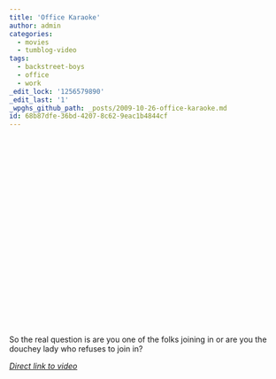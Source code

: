 ```yaml
---
title: 'Office Karaoke'
author: admin
categories:
  - movies
  - tumblog-video
tags:
  - backstreet-boys
  - office
  - work
_edit_lock: '1256579890'
_edit_last: '1'
_wpghs_github_path: _posts/2009-10-26-office-karaoke.md
id: 68b87dfe-36bd-4207-8c62-9eac1b4844cf
---
```

<p><object width="425" height="344"><param name="movie" value="http://www.youtube.com/v/XWhUeAy35qc&color1=0xb1b1b1&color2=0xcfcfcf&hl=en&feature=player_embedded&fs=1"></param><param name="allowFullScreen" value="true"></param><param name="allowScriptAccess" value="always"></param><embed src="http://www.youtube.com/v/XWhUeAy35qc&color1=0xb1b1b1&color2=0xcfcfcf&hl=en&feature=player_embedded&fs=1" type="application/x-shockwave-flash" allowfullscreen="true" allowScriptAccess="always" width="425" height="344"></embed></object></p>
<p>So the real question is are you one of the folks joining in or are you the douchey lady who refuses to join in?</p>
<p><em><a href="http://www.youtube.com/watch?v=XWhUeAy35qc&feature=player_embedded">Direct link to video</a></em></p>
